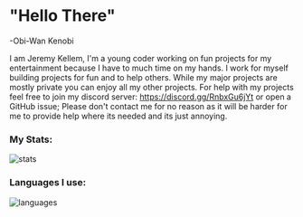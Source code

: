 # "Hello There"
-Obi-Wan Kenobi


I am Jeremy Kellem, I'm a young coder working on fun projects for my entertainment because I have to much time on my hands. I work for myself building projects for fun and to help others. While my major projects are mostly private you can enjoy all my other projects.
For help with my projects feel free to join my discord server: https://discord.gg/RnbxGu6jYt or open a GitHub issue; Please don't contact me for no reason as it will be harder for me to provide help where its needed and its just annoying.


### My Stats:
![stats](https://github-readme-stats.vercel.app/api?username=kgsensei&theme=tokyonight&card_width=400&hide_title=true&bg_color=DEG,0d1117,0d1117,8b949e&hide_border=true)

### Languages I use:
![languages](https://github-readme-stats.vercel.app/api/top-langs/?username=kgsensei&theme=tokyonight&hide_title=true&layout=compact&bg_color=DEG,0d1117,0d1117,8b949e&card_width=400&hide_border=true)
